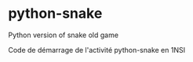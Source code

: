 # python-snake
Python version of snake old game

Code de démarrage de l'activité python-snake en 1NSI
